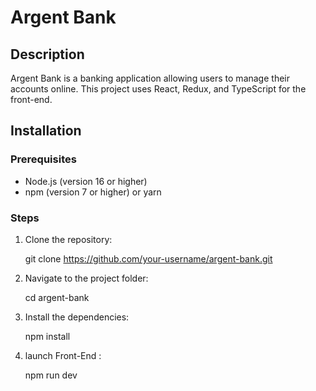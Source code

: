# Argent Bank

## Description

Argent Bank is a banking application allowing users to manage their accounts online. This project uses React, Redux, and TypeScript for the front-end.

## Installation

### Prerequisites

- Node.js (version 16 or higher)
- npm (version 7 or higher) or yarn

### Steps

1. Clone the repository:

   git clone https://github.com/your-username/argent-bank.git

2. Navigate to the project folder:

   cd argent-bank

3. Install the dependencies:

   npm install

4. launch Front-End :

   npm run dev
